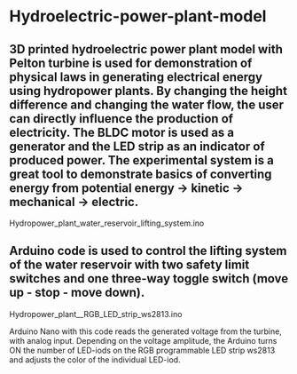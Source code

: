 # Hydroelectric-power-plant-model
3D printed hydroelectric power plant model with Pelton turbine is used for demonstration of physical laws in generating electrical energy using hydropower plants. By changing the height difference and changing the water flow, the user can directly influence the production of electricity. The BLDC motor is used as a generator and the LED strip as an indicator of produced power. The experimental system is a great tool to demonstrate basics of converting energy from potential energy -> kinetic -> mechanical -> electric.
-
Hydropower_plant_water_reservoir_lifting_system.ino

Arduino code is used to control the lifting system of the water reservoir with two safety limit switches and one three-way toggle switch (move up - stop - move down).
-
Hydropower_plant__RGB_LED_strip_ws2813.ino

Arduino Nano with this code reads the generated voltage from the turbine, with analog input. Depending on the voltage amplitude, the Arduino turns ON the number of LED-iods on the RGB programmable LED strip ws2813 and adjusts the color of the individual LED-iod.
